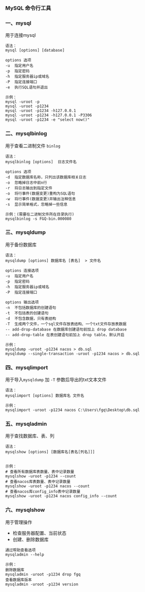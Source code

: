 ### MySQL 命令行工具
 
### 一、mysql
用于连接mysql

```
语法：
mysql [options] [database]

options 选项
-u  指定用户名
-p  指定密码
-h  指定服务器ip或域名
-P  指定连接端口
-e  执行SQL语句并退出

示例：
mysql -uroot -p
mysql -uroot -p1234
mysql -uroot -p1234 -h127.0.0.1
mysql -uroot -p1234 -h127.0.0.1 -P3306
mysql -uroot -p1234 -e "select now()"

```






### 二、mysqlbinlog
用于查看二进制文件 `binlog`

```
语法：
mysqlbinlog [options]  日志文件名

options 选项
-d  指定数据库名称，只列出该数据库相关日志
-o  忽略掉日志中前n行
-r  将日志输出到指定文件
-o  将行事件(数据变更)重构为SQL语句
-w  将行事件(数据变更)并输出注释信息
-s  显示简单格式，忽略掉一些信息

示例：(需要在二进制文件所在目录执行)
mysqlbinlog -s FGQ-bin.000080
```






### 三、mysqldump
用于备份数据库

```
语法：
mysqldump [options] 数据库名 [表名]  > 文件名

options 连接选项
-u  指定用户名
-p  指定密码
-h  指定服务器ip或域名
-P  指定连接端口

options 输出选项
-n  不包括数据库的创建语句
-t  不包括表的创建语句
-d  不包含数据，只有表结构
-T  生成两个文件，一个sql文件存放表结构、一个txt文件存放表数据
-- add-drop-database 在数据库创建语句前加上 drop database
-- add-drop-table 在表创建语句前加上 drop table，默认开启

示例：
mysqldump -uroot -p1234 nacos > db.sql
mysqldump --single-transaction -uroot -p1234 nacos > db.sql
```






### 四、mysqlimport
用于导入`mysqldump` 加 `-T` 参数后导出的txt文本文件

```
语法：
mysqlimport [options] 数据库名 文件名

示例：
mysqlimport -uroot -p1234 nacos C:\Users\fgq\Desktop\db.sql
```





### 五、mysqladmin
用于查找数据库、表、列


```
语法：
mysqlshow [options] [数据库名[表名[列名]]] 


示例：
# 查看所有数据库表数量、表中记录数量
mysqlshow -uroot -p1234 --count
# 查看nacos库表数量、表中记录数量
mysqlshow -uroot -p1234 nacos --count
# 查看nacos库config_info表中记录数量
mysqlshow -uroot -p1234 nacos config_info --count
```




### 六、mysqlshow
用于管理操作
* 检查服务器配置、当前状态
* 创建、删除数据库


```
通过帮助查看选项
mysqladmin --help

示例：
删除数据库
mysqladmin -uroot -p1234 drop fgq
查看数据库版本
mysqladmin -uroot -p1234 version
```


 









































